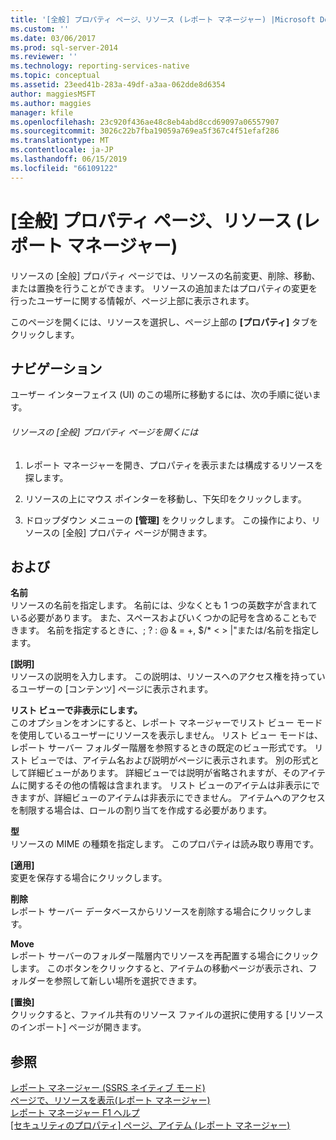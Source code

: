 ```yaml
---
title: '[全般] プロパティ ページ、リソース (レポート マネージャー) |Microsoft Docs'
ms.custom: ''
ms.date: 03/06/2017
ms.prod: sql-server-2014
ms.reviewer: ''
ms.technology: reporting-services-native
ms.topic: conceptual
ms.assetid: 23eed41b-283a-49df-a3aa-062dde8d6354
author: maggiesMSFT
ms.author: maggies
manager: kfile
ms.openlocfilehash: 23c920f436ae48c8eb4abd8ccd69097a06557907
ms.sourcegitcommit: 3026c22b7fba19059a769ea5f367c4f51efaf286
ms.translationtype: MT
ms.contentlocale: ja-JP
ms.lasthandoff: 06/15/2019
ms.locfileid: "66109122"
---
```

# <a name="general-properties-page-resources-report-manager"></a>[全般] プロパティ ページ、リソース (レポート マネージャー)
  リソースの [全般] プロパティ ページでは、リソースの名前変更、削除、移動、または置換を行うことができます。 リソースの追加またはプロパティの変更を行ったユーザーに関する情報が、ページ上部に表示されます。  
  
 このページを開くには、リソースを選択し、ページ上部の **[プロパティ]** タブをクリックします。  
  
## <a name="navigation"></a>ナビゲーション  
 ユーザー インターフェイス (UI) のこの場所に移動するには、次の手順に従います。  
  
###### <a name="to-open-the-general-properties-page-for-a-resource"></a>リソースの [全般] プロパティ ページを開くには  
  
1.  レポート マネージャーを開き、プロパティを表示または構成するリソースを探します。  
  
2.  リソースの上にマウス ポインターを移動し、下矢印をクリックします。  
  
3.  ドロップダウン メニューの **[管理]** をクリックします。 この操作により、リソースの [全般] プロパティ ページが開きます。  
  
## <a name="options"></a>および  
 **名前**  
 リソースの名前を指定します。 名前には、少なくとも 1 つの英数字が含まれている必要があります。 また、スペースおよびいくつかの記号を含めることもできます。 名前を指定するときに、; ? : \@ & = +, $/* \< > |"または/名前を指定します。  
  
 **[説明]**  
 リソースの説明を入力します。 この説明は、リソースへのアクセス権を持っているユーザーの [コンテンツ] ページに表示されます。  
  
 **リスト ビューで非表示にします。**  
 このオプションをオンにすると、レポート マネージャーでリスト ビュー モードを使用しているユーザーにリソースを表示しません。 リスト ビュー モードは、レポート サーバー フォルダー階層を参照するときの既定のビュー形式です。 リスト ビューでは、アイテム名および説明がページに表示されます。 別の形式として詳細ビューがあります。 詳細ビューでは説明が省略されますが、そのアイテムに関するその他の情報は含まれます。 リスト ビューのアイテムは非表示にできますが、詳細ビューのアイテムは非表示にできません。 アイテムへのアクセスを制限する場合は、ロールの割り当てを作成する必要があります。  
  
 **型**  
 リソースの MIME の種類を指定します。 このプロパティは読み取り専用です。  
  
 **[適用]**  
 変更を保存する場合にクリックします。  
  
 **削除**  
 レポート サーバー データベースからリソースを削除する場合にクリックします。  
  
 **Move**  
 レポート サーバーのフォルダー階層内でリソースを再配置する場合にクリックします。 このボタンをクリックすると、アイテムの移動ページが表示され、フォルダーを参照して新しい場所を選択できます。  
  
 **[置換]**  
 クリックすると、ファイル共有のリソース ファイルの選択に使用する [リソースのインポート] ページが開きます。  
  
## <a name="see-also"></a>参照  
 [レポート マネージャー &#40;SSRS ネイティブ モード&#41;](../../2014/reporting-services/report-manager-ssrs-native-mode.md)   
 [ページで、リソースを表示&#40;レポート マネージャー&#41;](../../2014/reporting-services/view-page-resources-report-manager.md)   
 [レポート マネージャー F1 ヘルプ](../../2014/reporting-services/report-manager-f1-help.md)   
 [[セキュリティのプロパティ] ページ、アイテム (レポート マネージャー)](../../2014/reporting-services/security-properties-page-items-report-manager.md)  
  
  

